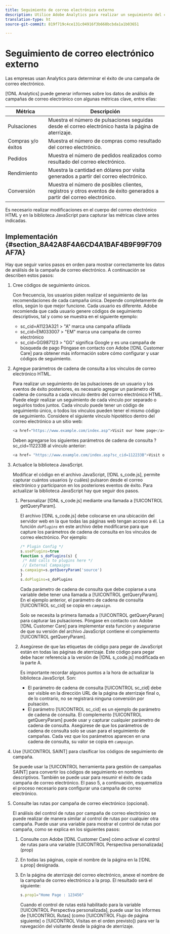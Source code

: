 ```yaml
---
title: Seguimiento de correo electrónico externo
description: Utilice Adobe Analytics para realizar un seguimiento del contenido del correo electrónico.
translation-type: ht
source-git-commit: 819f719c4ce131c04916f3b668bcbda1a1b03651

---
```



# Seguimiento de correo electrónico externo

Las empresas usan Analytics para determinar el éxito de una campaña de correo electrónico.

[!DNL Analytics] puede generar informes sobre los datos de análisis de campañas de correo electrónico con algunas métricas clave, entre ellas:

| Métrica | Descripción |
|---|---|
| Pulsaciones | Muestra el número de pulsaciones seguidas desde el correo electrónico hasta la página de aterrizaje. |
| Compras y/o éxitos | Muestra el número de compras como resultado del correo electrónico. |
| Pedidos | Muestra el número de pedidos realizados como resultado del correo electrónico. |
| Rendimiento | Muestra la cantidad en dólares por visita generados a partir del correo electrónico. |
| Conversión | Muestra el número de posibles clientes, registros y otros eventos de éxito generados a partir del correo electrónico. |

Es necesario realizar modificaciones en el cuerpo del correo electrónico HTML y en la biblioteca JavaScript para capturar las métricas clave antes indicadas.

## Implementación {#section_8A42A8F4A6CD4A1BAF4B9F99F709AF7A}

Hay que seguir varios pasos en orden para mostrar correctamente los datos de análisis de la campaña de correo electrónico. A continuación se describen estos pasos:

1. Cree códigos de seguimiento únicos.

   Con frecuencia, los usuarios piden realizar el seguimiento de las recomendaciones de cada campaña única. Depende completamente de ellos, según lo que mejor funcione. Cada usuario es diferente. Adobe recomienda que cada usuario genere códigos de seguimiento descriptivos, tal y como se muestra en el siguiente ejemplo:

   * sc_cid=A1123A321 > &quot;A&quot; marca una campaña afiliada
   * sc_cid=EM033007 > &quot;EM&quot; marca una campaña de correo electrónico
   * sc_cid=GG987123 > &quot;GG&quot; significa Google y es una campaña de búsqueda de pago
   Póngase en contacto con Adobe [!DNL Customer Care] para obtener más información sobre cómo configurar y usar códigos de seguimiento.

1. Agregue parámetros de cadena de consulta a los vínculos de correo electrónico HTML.

   Para realizar un seguimiento de las pulsaciones de un usuario y los eventos de éxito posteriores, es necesario agregar un parámetro de cadena de consulta a cada vínculo dentro del correo electrónico HTML. Puede elegir realizar un seguimiento de cada vínculo por separado o seguirlos todos juntos. Cada vínculo puede tener un código de seguimiento único, o todos los vínculos pueden tener el mismo código de seguimiento. Considere el siguiente vínculo hipotético dentro del correo electrónico a un sitio web:

   ```js
   <a href="https://www.example.com/index.asp">Visit our home page</a>
   ```

   Deben agregarse los siguientes parámetros de cadena de consulta ?sc_cid=112233B al vínculo anterior:

   ```js
   <a href= "https://www.example.com/index.asp?sc_cid=112233B">Visit our home page</a>
   ```

1. Actualice la biblioteca JavaScript.

   Modificar el código en el archivo JavaScript, [!DNL s_code.js], permite capturar cuántos usuarios (y cuáles) pulsaron desde el correo electrónico y participaron en los posteriores eventos de éxito. Para actualizar la biblioteca JavaScript hay que seguir dos pasos.

   1. Personalizar [!DNL s_code.js] mediante una llamada a [!UICONTROL getQueryParam].

      El archivo [!DNL s_code.js] debe colocarse en una ubicación del servidor web en la que todas las páginas web tengan acceso a él. La función *`doPlugins`* en este archivo debe modificarse para que capture los parámetros de cadena de consulta en los vínculos de correo electrónico. Por ejemplo:

      ```js
      /* Plugin Config */ 
      s.usePlugins=true 
      function s_doPlugins(s) { 
       /* Add calls to plugins here */ 
       // External Campaigns 
      s.campaign=s.getQueryParam('source') 
      } 
      s.doPlugins=s_doPlugins 
      ```

      Cada parámetro de cadena de consulta que debe copiarse a una variable debe tener una llamada a [!UICONTROL getQueryParam]. En el ejemplo anterior, el parámetro de cadena de consulta [!UICONTROL sc_cid] se copia en *`campaign`*.

      Solo se necesita la primera llamada a [!UICONTROL getQueryParam] para capturar las pulsaciones. Póngase en contacto con Adobe [!DNL Customer Care] para implementar esta función y asegurarse de que su versión del archivo JavaScript contiene el complemento [!UICONTROL getQueryParam].

   1. Asegúrese de que las etiquetas de código para pegar de JavaScript están en todas las páginas de aterrizaje. Este código para pegar debe hacer referencia a la versión de [!DNL s_code.js] modificada en la parte A.

      Es importante recordar algunos puntos a la hora de actualizar la biblioteca JavaScript. Son:

      * El parámetro de cadena de consulta [!UICONTROL sc_cid] debe ser visible en la dirección URL de la página de aterrizaje final o, de lo contrario, no se registrará ninguna conversión por pulsación.
      * El parámetro [!UICONTROL sc_cid] es un ejemplo de parámetro de cadena de consulta. El complemento [!UICONTROL getQueryParam] puede usar y capturar cualquier parámetro de cadena de consulta. Asegúrese de que los parámetros de cadena de consulta solo se usan para el seguimiento de campañas. Cada vez que los parámetros aparecen en una cadena de consulta, su valor se copia en *`campaign`*.

1. Use [!UICONTROL SAINT] para clasificar los códigos de seguimiento de campaña.

   Se puede usar la [!UICONTROL herramienta para gestión de campañas SAINT] para convertir los códigos de seguimiento en nombres descriptivos. También se puede usar para resumir el éxito de cada campaña de correo electrónico. El paso 5, a continuación, esquematiza el proceso necesario para configurar una campaña de correo electrónico.

1. Consulte las rutas por campaña de correo electrónico (opcional).

   El análisis del control de rutas por campaña de correo electrónico se puede realizar de manera similar al control de rutas por cualquier otra campaña. Puede usar una variable para mostrar el control de rutas por campaña, como se explica en los siguientes pasos:

   1. Consulte con Adobe [!DNL Customer Care] cómo activar el control de rutas para una variable [!UICONTROL Perspectiva personalizada] (prop)

   1. En todas las páginas, copie el nombre de la página en la [!DNL s.prop] designada.
   1. En la página de aterrizaje del correo electrónico, anexe el nombre de la campaña de correo electrónico a la prop. El resultado será el siguiente:

      ```js
      s.prop1="Home Page : 123456"
      ```

      Cuando el control de rutas está habilitado para la variable [!UICONTROL Perspectiva personalizada], puede usar los informes de [!UICONTROL Rutas] (como [!UICONTROL Flujo de página siguiente] o [!UICONTROL Visitas en el orden previsto]) para ver la navegación del visitante desde la página de aterrizaje.


